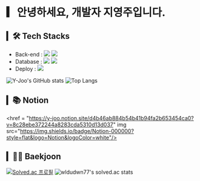 # ▎안녕하세요, 개발자 지영주입니다.

## ▎🛠 Tech Stacks
- Back-end : <span><img src="https://img.shields.io/badge/Django-092E20?style=flat&logo=Django&logoColor=white"/></span>
<span><img src="https://img.shields.io/badge/Node.js-339933?style=flat&logo=Node.js&logoColor=white"/></span>
- Database : <span><img src="https://img.shields.io/badge/MySQL-4479A1?style=flat&logo=MySQL&logoColor=white"/></span>
<span><img src="https://img.shields.io/badge/MongoDB-47A248?style=flat&logo=MongoDB&logoColor=white"/></span><br/>
- Deploy : <span><img src="https://img.shields.io/badge/Amazon AWS-232F3E?style=flat&logo=Amazon AWS&logoColor=white"/></span>

![Y-Joo's GitHub stats](https://github-readme-stats-sand-six-91.vercel.app/api?username=Y-Joo&show_icons=true&count_private=true&line_height=24&theme=material-palenight&hide=stars)
![Top Langs](https://github-readme-stats.vercel.app/api/top-langs/?username=Y-Joo&layout=compact&theme=material-palenight)
<!-- ![willianrod's wakatime stats](https://github-readme-stats.vercel.app/api/wakatime?username=BoYeonJang&layout=compact&theme=material-palenight) -->

## ▎📚 Notion
<span><href = "https://y-joo.notion.site/d4b46ab884b54b41b94fa2b653454ca0?v=8c28ebe372244a8283cda5310d13d037" img src="https://img.shields.io/badge/Notion-000000?style=flat&logo=Notion&logoColor=white"/></span>

## ▎🧑‍💻 Baekjoon
[![Solved.ac 프로필](http://mazassumnida.wtf/api/v2/generate_badge?boj=wldudwn77)](https://solved.ac/wldudwn77)
![wldudwn77's solved.ac stats](https://github-readme-solvedac.hyp3rflow.vercel.app/api/?handle=wldudwn77)
